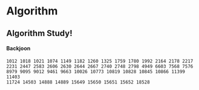 # Algorithm
## Algorithm Study!
#### Backjoon
    1012 1018 1021 1074 1149 1182 1260 1325 1759 1780 1992 2164 2178 2217 
    2231 2447 2583 2606 2630 2644 2667 2740 2748 2798 4949 6603 7568 7576 
    8979 9095 9012 9461 9663 10026 10773 10819 10828 10845 10866 11399 11403 
    11724 14503 14888 14889 15649 15650 15651 15652 18528
    
